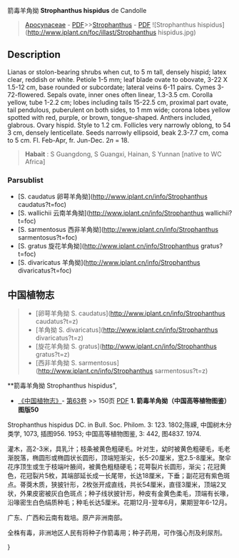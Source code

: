 箭毒羊角拗 **Strophanthus hispidus** de Candolle

> [Apocynaceae](http://www.iplant.cn/info/Apocynaceae?t=foc) - [PDF](http://www.iplant.cn/foc/pdf/Apocynaceae.pdf)>>[Strophanthus](http://www.iplant.cn/info/Strophanthus?t=foc) - [PDF](http://www.iplant.cn/foc/pdf/Strophanthus.pdf)
![Strophanthus hispidus](http://www.iplant.cn/foc/illast/Strophanthus hispidus.jpg)

## Description

Lianas or stolon-bearing shrubs when cut, to 5 m tall, densely hispid; latex clear, reddish or white. Petiole 1-5 mm; leaf blade ovate to obovate, 3-22 X 1.5-12 cm, base rounded or subcordate; lateral veins 6-11 pairs. Cymes 3-72-flowered. Sepals ovate, inner ones often linear, 1.3-3.5 cm. Corolla yellow, tube 1-2.2 cm; lobes including tails 15-22.5 cm, proximal part ovate, tail pendulous, puberulent on both sides, to 1 mm wide; corona lobes yellow spotted with red, purple, or brown, tongue-shaped. Anthers included, glabrous. Ovary hispid. Style to 1.2 cm. Follicles very narrowly oblong, to 54 3 cm, densely lenticellate. Seeds narrowly ellipsoid, beak 2.3-7.7 cm, coma to 5 cm. Fl. Feb-Apr, fr. Jun-Dec. 2*n* = 18.

> **Habait** : 
> S Guangdong, S Guangxi, Hainan, S Yunnan [native to WC Africa]

### Parsublist

* [S.  caudatus  卵萼羊角拗](http://www.iplant.cn/info/Strophanthus caudatus?t=foc)
* [S.  wallichii  云南羊角拗](http://www.iplant.cn/info/Strophanthus wallichii?t=foc)
* [S.  sarmentosus  西非羊角拗](http://www.iplant.cn/info/Strophanthus sarmentosus?t=foc)
* [S.  gratus  旋花羊角拗](http://www.iplant.cn/info/Strophanthus gratus?t=foc)
* [S.  divaricatus  羊角拗](http://www.iplant.cn/info/Strophanthus divaricatus?t=foc)

## 中国植物志

> * [卵萼羊角拗  S.  caudatus](http://www.iplant.cn/info/Strophanthus caudatus?t=z)
> * [羊角拗  S.  divaricatus](http://www.iplant.cn/info/Strophanthus divaricatus?t=z)
> * [旋花羊角拗  S.  gratus](http://www.iplant.cn/info/Strophanthus gratus?t=z)
> * [西非羊角拗  S.  sarmentosus](http://www.iplant.cn/info/Strophanthus sarmentosus?t=z)

**箭毒羊角拗 Strophanthus hispidus",

* [《中国植物志》](http://www.iplant.cn/frps)- [第63卷](http://www.iplant.cn/frps/vol/63) >> 150页 [PDF](http://www.iplant.cn/frps/pdf/63/150.pdf)
**1. 箭毒羊角拗（中国高等植物图鉴）图版50**

Strophanthus hispidus DC. in Bull. Soc. Philom. 3: 123. 1802;陈嵘, 中国树木分类学, 1073, 插图956. 1953; 中国高等植物图鉴, 3: 442, 图4837. 1974.

灌木，高2-3米，具乳汁；枝条被黄色粗硬毛。叶对生，幼时被黄色粗硬毛，毛老渐脱落，椭圆形或椭圆状长圆形，顶端短渐尖，长5-20厘米，宽2.5-8厘米。聚伞花序顶生或生于枝端叶腋间，被黄色粗糙硬毛；花萼裂片长圆形，渐尖；花冠黄色，花冠裂片5枚，其端部延长成一长尾带，长达18厘米，下垂；副花冠有紫色斑点。蓇葖木质，狭披针形，2枚张开成直线，共长54厘米，直径3厘米，顶端2叉状，外果皮密被灰白色斑点；种子线状披针形，种皮有金黄色柔毛，顶端有长喙，沿喙密生白色绢质种毛；种毛长达5厘米。花期12月-翌年6月，果期翌年6-12月。

广东、广西和云南有栽培。原产非洲南部。

全株有毒，非洲地区人民有将种子作箭毒用；种子药用，可作强心剂及利尿剂。

}